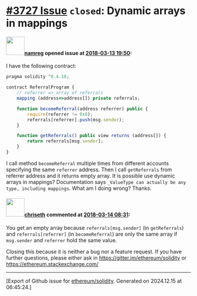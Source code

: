 # [\#3727 Issue](https://github.com/ethereum/solidity/issues/3727) `closed`: Dynamic arrays in mappings

#### <img src="https://avatars.githubusercontent.com/u/391872?u=be31e7a0abad84a925ad11b1b92385a1844140e9&v=4" width="50">[namreg](https://github.com/namreg) opened issue at [2018-03-13 19:50](https://github.com/ethereum/solidity/issues/3727):

I have the following contract:
```js
pragma solidity ^0.4.18;

contract ReferralProgram {
    // referrer => array of referrals
    mapping (address=>address[]) private referrals;

    function becomeReferral(address referrer) public {
        require(referrer != 0x0);
        referrals[referrer].push(msg.sender);
    }

    function getReferrals() public view returns (address[]) {
        return referrals[msg.sender];
    }
}
```
I call method `becomeReferral` multiple times from different accounts specifying the same `referrer` address. Then I call `getReferrals` from referrer address and it returns empty array. It is possible use dynamic arrays in mappings? Documentation says `_ValueType can actually be any type, including mappings`. 
What am I doing wrong? Thanks.

#### <img src="https://avatars.githubusercontent.com/u/9073706?v=4" width="50">[chriseth](https://github.com/chriseth) commented at [2018-03-14 08:31](https://github.com/ethereum/solidity/issues/3727#issuecomment-372941891):

You get an empty array because `referrals[msg.sender]` (in `getReferrals`) and `referrals[referrer]` (in `becomeReferral`) are only the same array if `msg.sender` and `referrer` hold the same value.

Closing this because it is neither a bug nor a feature request. If you have further questions, please either ask in https://gitter.im/ethereum/solidity or https://ethereum.stackexchange.com/


-------------------------------------------------------------------------------



[Export of Github issue for [ethereum/solidity](https://github.com/ethereum/solidity). Generated on 2024.12.15 at 06:45:24.]
